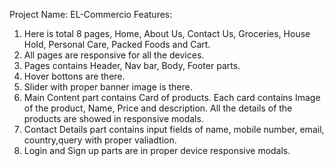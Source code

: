 Project Name: EL-Commercio
Features: 
1. Here is total 8 pages, Home, About Us, Contact Us, Groceries, House Hold, Personal Care, Packed Foods and Cart.
2. All pages are responsive for all the devices.
3. Pages contains Header, Nav bar, Body, Footer parts.
4. Hover bottons are there.
5. Slider with proper banner image is there.
6. Main Content part contains Card of products. Each card contains Image of the product, Name, Price and description. All the details of the products are showed in responsive modals.
7. Contact Details part contains input fields of name, mobile number, email, country,query with proper valiadtion.
8. Login and Sign up parts are in proper device responsive modals.
